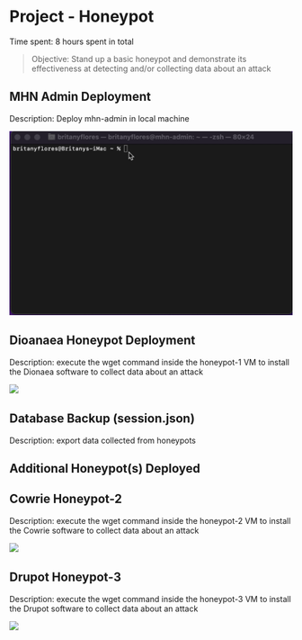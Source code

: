 # Project - Honeypot 

Time spent: 8 hours spent in total

> Objective:  Stand up a basic honeypot and demonstrate its effectiveness at detecting and/or collecting data about an attack

## MHN Admin Deployment

Description: Deploy mhn-admin in local machine

<img src="mhn-admin.gif">


## Dioanaea Honeypot Deployment

Description: execute the wget command inside the honeypot-1 VM to install the Dionaea software to collect data about an attack

<img src="dionaea-honeypot-deployment.gif">


## Database Backup (session.json)

Description: export data collected from honeypots


## Additional Honeypot(s) Deployed


## Cowrie Honeypot-2 

Description: execute the wget command inside the honeypot-2 VM to install the Cowrie software to collect data about an attack

<img src="cowrie-honeypot-2.gif">


## Drupot Honeypot-3

Description: execute the wget command inside the honeypot-3 VM to install the Drupot software to collect data about an attack

<img src="drupot-honeypot-3.gif">
